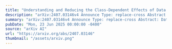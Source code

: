 ```yaml
---
title: "Understanding and Reducing the Class-Dependent Effects of Data Augmentation with A Two-Player Game Approach"
description: "arXiv:2407.03146v4 Announce Type: replace-cross Abstract: Data augmentation is widely applied and has shown its benefits in different machine learning tasks. However, as recently observed, it may have an unfair effect in multi-class classification. While data augmentation generally improves the overall performance (and therefore is beneficial for many classes), it can actually be detrimental for other classes, which can be problematic in some application domains. In this paper, to counteract this phenomenon, we propose CLAM, a CLAss-dependent Multiplicative-weights method. To derive it, we first formulate the training of a classifier as a non-linear optimization problem that aims at simultaneously maximizing the individual class performances and balancing them. By rewriting this optimization problem as an adversarial two-player game, we propose a novel multiplicative weight algorithm, for which we prove the convergence. Interestingly, our formulation also reveals that the class-dependent effects of data augmentation is not due to data augmentation only, but is in fact a general phenomenon. Our empirical results over six datasets demonstrate that the performance of learned classifiers is indeed more fairly distributed over classes, with only limited impact on the average accuracy."
summary: "arXiv:2407.03146v4 Announce Type: replace-cross Abstract: Data augmentation is widely applied and has shown its benefits in different machine learning tasks. However, as recently observed, it may have an unfair effect in multi-class classification. While data augmentation generally improves the overall performance (and therefore is beneficial for many classes), it can actually be detrimental for other classes, which can be problematic in some application domains. In this paper, to counteract this phenomenon, we propose CLAM, a CLAss-dependent Multiplicative-weights method. To derive it, we first formulate the training of a classifier as a non-linear optimization problem that aims at simultaneously maximizing the individual class performances and balancing them. By rewriting this optimization problem as an adversarial two-player game, we propose a novel multiplicative weight algorithm, for which we prove the convergence. Interestingly, our formulation also reveals that the class-dependent effects of data augmentation is not due to data augmentation only, but is in fact a general phenomenon. Our empirical results over six datasets demonstrate that the performance of learned classifiers is indeed more fairly distributed over classes, with only limited impact on the average accuracy."
pubDate: "Mon, 23 Jun 2025 00:00:00 -0400"
source: "arXiv AI"
url: "https://arxiv.org/abs/2407.03146"
thumbnail: "/assets/arxiv.png"
---
```


